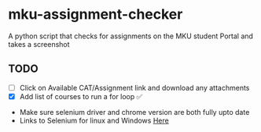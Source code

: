 # mku-assignment-checker
A python script that checks for assignments on the MKU student Portal and takes a screenshot
## TODO
- [ ] Click on Available CAT/Assignment link and download any attachments
- [x] Add list of courses to run a for loop ✅

- Make sure selenium driver and chrome version are both fully upto date
- Links to Selenium for linux and Windows [Here](https://googlechromelabs.github.io/chrome-for-testing/)
